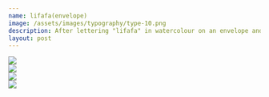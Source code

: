 ```yaml
---
name: lifafa(envelope)
image: /assets/images/typography/type-10.png
description: After lettering "lifafa" in watercolour on an envelope and loving the result, I knew it deserved a digital transformation. 
layout: post
---
```

<div class="grid grid-cols-2 gap-5">
    <div class="col-span-1 rounded-3xl overflow-hidden relative">
        <img class="w-full h-full object-cover" src="{{site.baseurl}}assets/images/typography/type_lifafa-08.png" />
    </div>
    <div class="col-span-1 rounded-3xl overflow-hidden relative">
        <img class="w-full h-full object-cover" src="{{site.baseurl}}assets/images/typography/type_lifafa-05.png" />
    </div>
    <div class="col-span-1 rounded-3xl overflow-hidden relative">
        <img class="w-full h-full object-cover" src="{{site.baseurl}}assets/images/typography/type_lifafa-04.png" />
    </div>
    <div class="col-span-1 rounded-3xl overflow-hidden relative">
        <img class="w-full h-full object-cover" src="{{site.baseurl}}assets/images/typography/type_lifafa-01.png" />
    </div>
</div>
